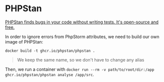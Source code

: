 # PHPStan

[PHPStan finds bugs in your code without writing tests. It's open-source and free.](https://phpstan.org)

In order to ignore errors from PhpStorm attributes, we need to build our own image of PHPStan:

`docker build -t ghcr.io/phpstan/phpstan .`

> We keep the same name, so we don't have to change any alias

Then, we run a container with `docker run --rm -v path/to/root/dir:/app ghcr.io/phpstan/phpstan analyse /app/src`.
